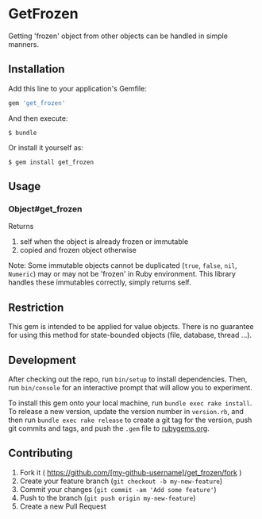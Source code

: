 # GetFrozen

Getting 'frozen' object from other objects can be handled in simple manners.

## Installation

Add this line to your application's Gemfile:

```ruby
gem 'get_frozen'
```

And then execute:

    $ bundle

Or install it yourself as:

    $ gem install get_frozen

## Usage

### Object#get_frozen

Returns 
1. self when the object is already frozen or immutable
2. copied and frozen object otherwise

Note: Some immutable objects cannot be duplicated (`true`, `false`, `nil`, `Numeric`) may or may not be 'frozen' in Ruby environment.
This library handles these immutables correctly, simply returns self.

## Restriction
This gem is intended to be applied for value objects.
There is no guarantee for using this method for state-bounded objects (file, database, thread ...).


## Development

After checking out the repo, run `bin/setup` to install dependencies. Then, run `bin/console` for an interactive prompt that will allow you to experiment.

To install this gem onto your local machine, run `bundle exec rake install`. To release a new version, update the version number in `version.rb`, and then run `bundle exec rake release` to create a git tag for the version, push git commits and tags, and push the `.gem` file to [rubygems.org](https://rubygems.org).

## Contributing

1. Fork it ( https://github.com/[my-github-username]/get_frozen/fork )
2. Create your feature branch (`git checkout -b my-new-feature`)
3. Commit your changes (`git commit -am 'Add some feature'`)
4. Push to the branch (`git push origin my-new-feature`)
5. Create a new Pull Request
